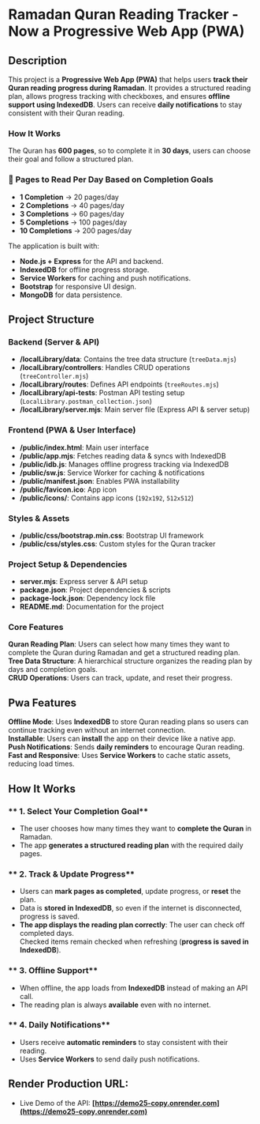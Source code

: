 # Ramadan Quran Reading Tracker - Now a Progressive Web App (PWA) 

## Description
This project is a **Progressive Web App (PWA)** that helps users **track their Quran reading progress during Ramadan**. It provides a structured reading plan, allows progress tracking with checkboxes, and ensures **offline support using IndexedDB**. Users can receive **daily notifications** to stay consistent with their Quran reading.

### **How It Works**  
The Quran has **600 pages**, so to complete it in **30 days**, users can choose their goal and follow a structured plan.

### **📖 Pages to Read Per Day Based on Completion Goals**  
- **1 Completion** → 20 pages/day  
- **2 Completions** → 40 pages/day  
- **3 Completions** → 60 pages/day  
- **5 Completions** → 100 pages/day  
- **10 Completions** → 200 pages/day  

The application is built with:
- **Node.js + Express** for the API and backend.
- **IndexedDB** for offline progress storage.
- **Service Workers** for caching and push notifications.
- **Bootstrap** for responsive UI design.
- **MongoDB** for data persistence.

## Project Structure

### **Backend (Server & API)**
- **/localLibrary/data**: Contains the tree data structure (`treeData.mjs`)
- **/localLibrary/controllers**: Handles CRUD operations (`treeController.mjs`)
- **/localLibrary/routes**: Defines API endpoints (`treeRoutes.mjs`)
- **/localLibrary/api-tests**: Postman API testing setup (`LocalLibrary.postman_collection.json`)
- **/localLibrary/server.mjs**: Main server file (Express API & server setup)

### **Frontend (PWA & User Interface)**
- **/public/index.html**: Main user interface
- **/public/app.mjs**: Fetches reading data & syncs with IndexedDB
- **/public/idb.js**: Manages offline progress tracking via IndexedDB
- **/public/sw.js**: Service Worker for caching & notifications
- **/public/manifest.json**: Enables PWA installability
- **/public/favicon.ico**: App icon
- **/public/icons/**: Contains app icons (`192x192`, `512x512`)

### **Styles & Assets**
- **/public/css/bootstrap.min.css**: Bootstrap UI framework
- **/public/css/styles.css**: Custom styles for the Quran tracker

### **Project Setup & Dependencies**
- **server.mjs**: Express server & API setup
- **package.json**: Project dependencies & scripts
- **package-lock.json**: Dependency lock file
- **README.md**: Documentation for the project


###  **Core Features**
**Quran Reading Plan**: Users can select how many times they want to complete the Quran during Ramadan and get a structured reading plan.  
**Tree Data Structure**: A hierarchical structure organizes the reading plan by days and completion goals.  
**CRUD Operations**: Users can track, update, and reset their progress.  


## Pwa Features
**Offline Mode**: Uses **IndexedDB** to store Quran reading plans so users can continue tracking even without an internet connection.  
**Installable**: Users can **install** the app on their device like a native app.  
**Push Notifications**: Sends **daily reminders** to encourage Quran reading.  
**Fast and Responsive**: Uses **Service Workers** to cache static assets, reducing load times.  


##  **How It Works**
### ** 1. Select Your Completion Goal**
- The user chooses how many times they want to **complete the Quran** in Ramadan.
- The app **generates a structured reading plan** with the required daily pages.

### ** 2. Track & Update Progress**
- Users can **mark pages as completed**, update progress, or **reset** the plan.
- Data is **stored in IndexedDB**, so even if the internet is disconnected, progress is saved.
- **The app displays the reading plan correctly**:
  The user can check off completed days.  
  Checked items remain checked when refreshing (**progress is saved in IndexedDB**).

### ** 3. Offline Support**
- When offline, the app loads from **IndexedDB** instead of making an API call.
- The reading plan is always **available** even with no internet.

### ** 4. Daily Notifications**
- Users receive **automatic reminders** to stay consistent with their reading.
- Uses **Service Workers** to send daily push notifications.


## Render Production URL:
- Live Demo of the API: **[https://demo25-copy.onrender.com](https://demo25-copy.onrender.com)**
